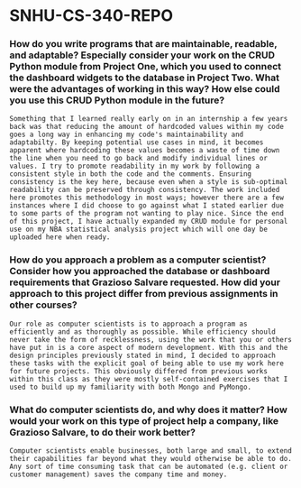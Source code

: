 # SNHU-CS-340-REPO

### How do you write programs that are maintainable, readable, and adaptable? Especially consider your work on the CRUD Python module from Project One, which you used to connect the dashboard widgets to the database in Project Two. What were the advantages of working in this way? How else could you use this CRUD Python module in the future?

    Something that I learned really early on in an internship a few years back was that reducing the amount of hardcoded values within my code goes a long way in enhancing my code's maintainability and adaptabilty. By keeping potential use cases in mind, it becomes apparent where hardcoding these values becomes a waste of time down the line when you need to go back and modify individual lines or values. I try to promote readability in my work by following a consistent style in both the code and the comments. Ensuring consistency is the key here, because even when a style is sub-optimal readability can be preserved through consistency. The work included here promotes this methodology in most ways; however there are a few instances where I did choose to go against what I stated earlier due to some parts of the program not wanting to play nice. Since the end of this project, I have actually expanded my CRUD module for personal use on my NBA statistical analysis project which will one day be uploaded here when ready. 
    
### How do you approach a problem as a computer scientist? Consider how you approached the database or dashboard requirements that Grazioso Salvare requested. How did your approach to this project differ from previous assignments in other courses? 

    Our role as computer scientists is to approach a program as efficiently and as thoroughly as possible. While efficiency should never take the form of recklessness, using the work that you or others have put in is a core aspect of modern development. With this and the design principles previously stated in mind, I decided to approach these tasks with the explicit goal of being able to use my work here for future projects. This obviously differed from previous works within this class as they were mostly self-contained exercises that I used to build up my familiarity with both Mongo and PyMongo.
    
### What do computer scientists do, and why does it matter? How would your work on this type of project help a company, like Grazioso Salvare, to do their work better?

    Computer scientists enable businesses, both large and small, to extend their capabilities far beyond what they would otherwise be able to do. Any sort of time consuming task that can be automated (e.g. client or customer management) saves the company time and money. 
